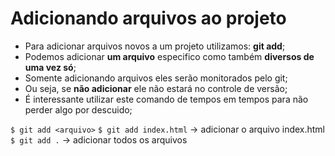# Adicionando arquivos ao projeto

- Para adicionar arquivos novos a um projeto utilizamos: **git add**;
- Podemos adicionar **um arquivo** especifico como também **diversos de uma vez só**;
- Somente adicionando arquivos eles serão monitorados pelo git;
- Ou seja, se **não adicionar** ele não estará no controle de versão;
- É interessante utilizar este comando de tempos em tempos para não perder algo por descuido;

```$ git add <arquivo>``` 
```$ git add index.html``` -> adicionar o arquivo index.html
```$ git add .``` -> adicionar todos os arquivos